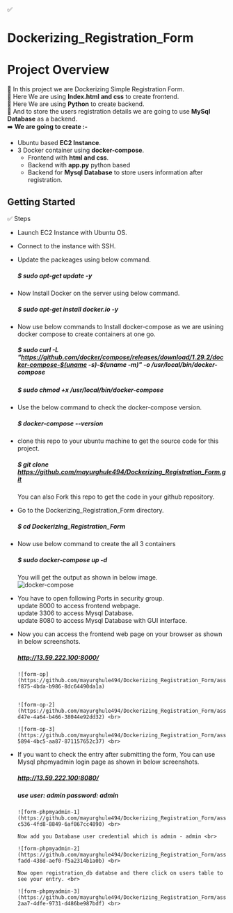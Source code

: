 ✅ 
# Dockerizing_Registration_Form



# Project Overview

🚀 In this project we are Dockerizing Simple Registration Form.<br>
🚀 Here We are using **Index.html and css** to create frontend.<br>
🚀 Here We are using **Python** to create backend.<br>
🚀 And to store the users registration details we are going to use **MySql Database** as a backend.<br>
➡️ **We are going to create :-** <br>
   - Ubuntu based **EC2 Instance**. <br>
   - 3 Docker container using **docker-compose**. <br>
     - Frontend with **html and css**. <br>
     - Backend with **app.py** python based <br>
     - Backend for **Mysql Database** to store users information after registration. <br>     

## Getting Started

✅ Steps
- Launch EC2 Instance with Ubuntu OS.<br>
- Connect to the instance with SSH.<br>
- Update the packeages using below command. <br>
  ##### $ sudo apt-get update -y <br>
- Now Install Docker on the server using below command. <br>
  ##### $ sudo apt-get install docker.io -y <br>
- Now use below commands to Install docker-compose as we are usining docker compose to create containers at one go.<br>
  ##### $ sudo curl -L "https://github.com/docker/compose/releases/download/1.29.2/docker-compose-$(uname -s)-$(uname -m)" -o /usr/local/bin/docker-compose <br>
  ##### $ sudo chmod +x /usr/local/bin/docker-compose <br>
- Use the below command to check the docker-compose version.<br>
  ##### $ docker-compose --version <br>
- clone this repo to your ubuntu machine to get the source code for this project. <br>
  ##### $ git clone https://github.com/mayurghule494/Dockerizing_Registration_Form.git <br>
    You can also Fork this repo to get the code in your github repository. <br>
- Go to the Dockerizing_Registration_Form directory.<br>
  ##### $ cd Dockerizing_Registration_Form <br>
- Now use below command to create the all 3 containers <br>
  ##### $ sudo docker-compose up -d <br>
   You will get the output as shown in below image. <br>
      ![docker-compose](https://github.com/mayurghule494/Dockerizing_Registration_Form/assets/54388290/b3513111-0e1e-48ba-bdcb-32ea54f05c7c)

- You have to open following Ports in security group. <br>
    update 8000 to access frontend webpage. <br>
    update 3306 to access Mysql Database. <br>
    update 8080 to access Mysql Database with GUI interface. <br>

- Now you can access the frontend web page on your browser as shown in below screenshots. <br>
    ##### http://13.59.222.100:8000/ <br>

      ![form-op](https://github.com/mayurghule494/Dockerizing_Registration_Form/assets/54388290/9929e7f1-f875-4bda-b986-8dc64490da1a)


      ![form-op-2](https://github.com/mayurghule494/Dockerizing_Registration_Form/assets/54388290/531a8379-d47e-4a64-b466-38044e92dd32) <br>

      ![form-op-3](https://github.com/mayurghule494/Dockerizing_Registration_Form/assets/54388290/aac91e7b-5894-4bc5-aa87-871157652c37) <br>


- If you want to check the entry after submitting the form, You can use Mysql phpmyadmin login page as shown in below screenshots. <br>
    ##### http://13.59.222.100:8080/ <br>
    ##### use user: admin password: admin <br>
      ![form-phpmyadmin-1](https://github.com/mayurghule494/Dockerizing_Registration_Form/assets/54388290/d4ccf713-c536-4fd8-8849-6af867cc4890) <br>

      Now add you Database user credential which is admin - admin <br>

      ![form-phpmyadmin-2](https://github.com/mayurghule494/Dockerizing_Registration_Form/assets/54388290/ff5be567-fadd-438d-aef0-f5a2314b1a0b) <br>

      Now open registration_db databse and there click on users table to see your entry. <br>

      ![form-phpmyadmin-3](https://github.com/mayurghule494/Dockerizing_Registration_Form/assets/54388290/3a1e0a30-2aa7-4dfe-9731-d486be987bdf) <br>



